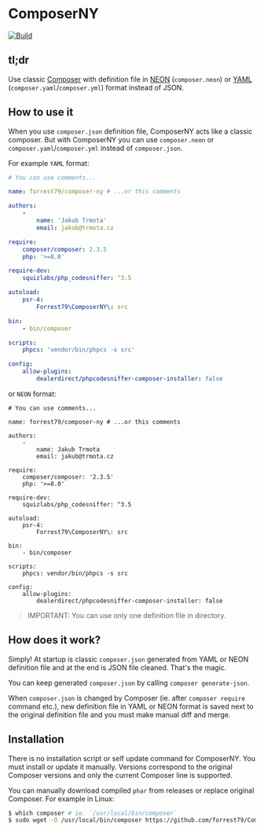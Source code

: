 # ComposerNY

[![Build](https://github.com/forrest79/ComposerNY/actions/workflows/build.yml/badge.svg?branch=master)](https://github.com/forrest79/ComposerNY/actions/workflows/build.yml)

## tl;dr

Use classic [Composer](https://github.com/composer/composer) with definition file in [NEON](https://ne-on.org/) (`composer.neon`) or [YAML](https://yaml.org/) (`composer.yaml`/`composer.yml`) format instead of JSON.

## How to use it

When you use `composer.json` definition file, ComposerNY acts like a classic composer. But with ComposerNY you can use `composer.neon` or `composer.yaml`/`composer.yml` instead of `composer.json`.

For example `YAML` format:

```yaml
# You can use comments...

name: forrest79/composer-ny # ...or this comments

authors:
    -
        name: 'Jakub Trmota'
        email: jakub@trmota.cz

require:
    composer/composer: 2.3.5
    php: '>=8.0'

require-dev:
    squizlabs/php_codesniffer: ^3.5

autoload:
    psr-4:
        Forrest79\ComposerNY\: src

bin:
    - bin/composer

scripts:
    phpcs: 'vendor/bin/phpcs -s src'

config:
    allow-plugins:
        dealerdirect/phpcodesniffer-composer-installer: false
```

or `NEON` format:

```
# You can use comments...

name: forrest79/composer-ny # ...or this comments

authors:
	-
		name: Jakub Trmota
		email: jakub@trmota.cz

require:
	composer/composer: '2.3.5'
	php: '>=8.0'

require-dev:
	squizlabs/php_codesniffer: ^3.5

autoload:
	psr-4:
		Forrest79\ComposerNY\: src

bin:
	- bin/composer

scripts:
	phpcs: vendor/bin/phpcs -s src

config:
	allow-plugins:
		dealerdirect/phpcodesniffer-composer-installer: false
```

> IMPORTANT: You can use only one definition file in directory.

## How does it work?

Simply! At startup is classic `composer.json` generated from YAML or NEON definition file and at the end is JSON file cleaned. That's the magic.

You can keep generated `composer.json` by calling `composer generate-json`.

When `composer.json` is changed by Composer (ie. after `composer require` command etc.), new definition file in YAML or NEON format is saved next to the original definition file and you must make manual diff and merge.

## Installation

There is no installation script or self update command for ComposerNY. You must install or update it manually. Versions correspond to the original Composer versions and only the current Composer line is supported.

You can manually download compiled `phar` from releases or replace original Composer. For example in Linux:

```bash
$ which composer # ie. `/usr/local/bin/composer`
$ sudo wget -O /usr/local/bin/composer https://github.com/forrest79/ComposerNY/releases/download/v2.3.5/composer.phar
```
